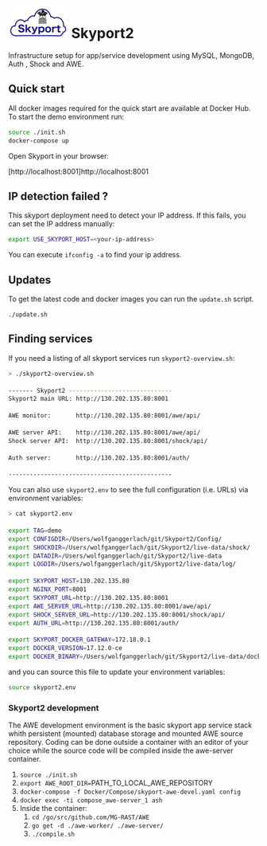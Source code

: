 

# ![skyport logo](data/pictures/skyportlogo.small.jpg) Skyport2

Infrastructure setup for app/service development using MySQL, MongoDB, Auth , Shock and AWE.





[skyport]: https://github.com/wilke/App-Service-Stack/blob/master/data/pictures/skyportlogo.png "Containerized infrastructure"


## Quick start

All docker images required for the quick start are available at Docker Hub. To start the demo environment run:

```bash
source ./init.sh
docker-compose up
```

Open Skyport in your browser:

[http://localhost:8001]http://localhost:8001


## IP detection failed ?

This skyport deployment need to detect your IP address. If this fails, you can set the IP address manually:

```bash
export USE_SKYPORT_HOST=<your-ip-address>
```


You can execute ```ifconfig -a``` to find your ip address.




## Updates


To get the latest code and docker images you can run the ```update.sh``` script.

```
./update.sh
```


## Finding services

If you need a listing of all skyport services run ```skyport2-overview.sh```: 


```bash
> ./skyport2-overview.sh 

------- Skyport2 -----------------------------
Skyport2 main URL: http://130.202.135.80:8001

AWE monitor:       http://130.202.135.80:8001/awe/api/

AWE server API:    http://130.202.135.80:8001/awe/api/
Shock server API:  http://130.202.135.80:8001/shock/api/

Auth server:       http://130.202.135.80:8001/auth/

----------------------------------------------
```

You can also use ```skyport2.env``` to see the full configuration (i.e. URLs) via environment variables:

```bash
> cat skyport2.env

export TAG=demo
export CONFIGDIR=/Users/wolfganggerlach/git/Skyport2/Config/
export SHOCKDIR=/Users/wolfganggerlach/git/Skyport2/live-data/shock/
export DATADIR=/Users/wolfganggerlach/git/Skyport2/live-data
export LOGDIR=/Users/wolfganggerlach/git/Skyport2/live-data/log/

export SKYPORT_HOST=130.202.135.80
export NGINX_PORT=8001
export SKYPORT_URL=http://130.202.135.80:8001
export AWE_SERVER_URL=http://130.202.135.80:8001/awe/api/
export SHOCK_SERVER_URL=http://130.202.135.80:8001/shock/api/
export AUTH_URL=http://130.202.135.80:8001/auth/

export SKYPORT_DOCKER_GATEWAY=172.18.0.1
export DOCKER_VERSION=17.12.0-ce
export DOCKER_BINARY=/Users/wolfganggerlach/git/Skyport2/live-data/docker-17.12.0-ce
```

and you can source this file to update your environment variables:
```bash
source skyport2.env 
```




### Skyport2 development

The AWE development environment is the basic skyport app service stack whith persistent (mounted) database storage and mounted AWE source repository. Coding can be done outside a container with an editor of your choice while the source code will be compiled inside the awe-server container.

1. `source ./init.sh`
2. `export AWE_ROOT_DIR=`PATH_TO_LOCAL_AWE_REPOSITORY
3. `docker-compose -f Docker/Compose/skyport-awe-devel.yaml config`
4. `docker exec -ti compose_awe-server_1 ash`
5. Inside the container:
    1. `cd /go/src/github.com/MG-RAST/AWE`
    2. `go get -d ./awe-worker/ ./awe-server/`
    3. `./compile.sh`
